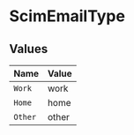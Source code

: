 # ScimEmailType


## Values

| Name    | Value   |
| ------- | ------- |
| `Work`  | work    |
| `Home`  | home    |
| `Other` | other   |